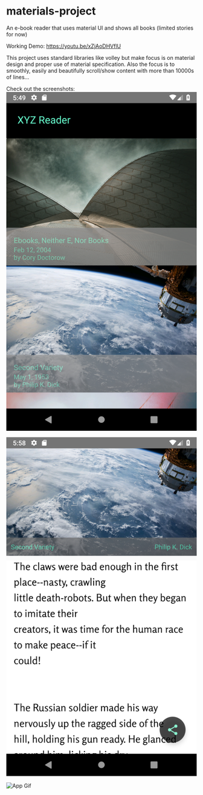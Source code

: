 # materials-project
An e-book reader that uses material UI and shows all books (limited stories for now)

Working Demo: https://youtu.be/xZjAoDHVflU


This project uses standard libraries like volley but make focus is on material design and proper use of material specification. 
Also the focus is to smoothly, easily and beautifully scroll/show content with more than 10000s of lines...

Check out the screenshots:
![MainActivity - Home Screen](https://github.com/aman-alam11/materials-project/blob/master/Screenshots/Home.png)

![Story Details](https://github.com/aman-alam11/materials-project/blob/master/Screenshots/2.png)

![App Gif](https://github.com/aman-alam11/materials-project/blob/master/Screenshots/materialapp.gif)
